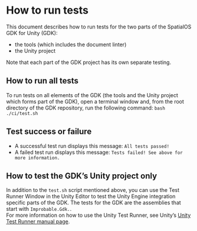 # How to run tests

This document describes how to run tests for the two parts of the SpatialOS GDK for Unity (GDK):

* the tools (which includes the document linter)
* the Unity project

Note that each part of the GDK project has its own separate testing.

## How to run all tests

To run tests on all elements of the GDK (the tools and the Unity project which forms part of the GDK), open a terminal window and, from the root directory of the GDK repository, run the following command: `bash ./ci/test.sh`

## Test success or failure

* A successful test run displays this message: `All tests passed!`
* A failed test run displays this message: `Tests failed! See above for more information.`

## How to test the GDK’s Unity project only

In addition to the `test.sh` script mentioned above, you can use the Test Runner Window in the Unity Editor to test the Unity Engine integration specific parts of the GDK.
The tests for the GDK are the assemblies that start with `Improbable.Gdk.`.<br>
For more information on how to use the Unity Test Runner, see Unity’s [Unity Test Runner manual page](https://docs.unity3d.com/Manual/testing-editortestsrunner.html).

[//]: # (Editorial review status: Full review 2018-07-13)
